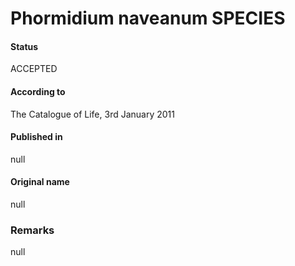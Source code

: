 # Phormidium naveanum SPECIES

#### Status
ACCEPTED

#### According to
The Catalogue of Life, 3rd January 2011

#### Published in
null

#### Original name
null

### Remarks
null